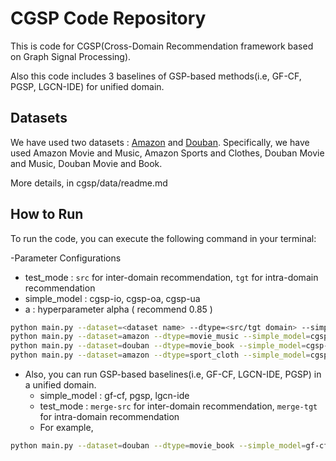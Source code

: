 # CGSP Code Repository

This is code for CGSP(Cross-Domain Recommendation framework based on Graph Signal Processing).

Also this code includes 3 baselines of GSP-based methods(i.e, GF-CF, PGSP, LGCN-IDE) for unified domain.


## Datasets
We have used two datasets : [Amazon](http://jmcauley.ucsd.edu/data/amazon/index_2014.html) and [Douban](https://www.kaggle.com/datasets/fengzhujoey/douban-datasetratingreviewside-information?resource=download).
Specifically, we have used Amazon Movie and Music, Amazon Sports and Clothes, Douban Movie and Music, Douban Movie and Book.

More details, in cgsp/data/readme.md


## How to Run

To run the code, you can execute the following command in your terminal:

-Parameter Configurations
  - test_mode : `src` for inter-domain recommendation, `tgt` for intra-domain recommendation
  - simple_model : cgsp-io, cgsp-oa, cgsp-ua
  - a : hyperparameter alpha ( recommend 0.85 )

```bash
python main.py --dataset=<dataset name> --dtype=<src/tgt domain> --simple_model=<model name> --a=<alpha> --test_mode=<src/tgt>
python main.py --dataset=amazon --dtype=movie_music --simple_model=cgsp-io --a=0.85
python main.py --dataset=douban --dtype=movie_book --simple_model=cgsp-oa --a=0.85
python main.py --dataset=amazon --dtype=sport_cloth --simple_model=cgsp-ua --a=0.85

```

- Also, you can run GSP-based baselines(i.e, GF-CF, LGCN-IDE, PGSP) in a unified domain.
    - simple_model : gf-cf, pgsp, lgcn-ide
    - test_mode : `merge-src` for inter-domain recommendation, `merge-tgt` for intra-domain recommendation
    - For example,
      
 ```bash
python main.py --dataset=douban --dtype=movie_book --simple_model=gf-cf --test_mode=merge-tgt


```
